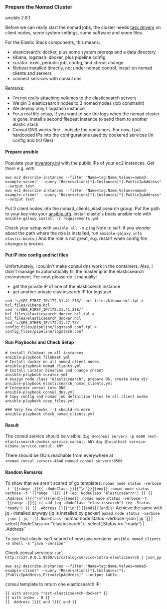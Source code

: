 ### Prepare the Nomad Cluster

ansible 2.8.1

Before we can really start the nomad jobs, the cluster needs [task drivers](https://www.nomadproject.io/docs/drivers/index.html) on client nodes, some system settings, some software and some files.

For the Elastic Stack components, this means:
* elasticsearch: docker, plus some system prereqs and a data directory
* kibana, logstash: docker, plus pipeline config
* curator: exec, periodic job, config, and chroot change
* filebeat installed directly, not under nomad control, install on nomad clients and servers
* connect services with consul dns


Remarks:
* I'm not really attaching volumes to the elasticsearch servers
* We pin 3 elasticsearch nodes to 3 nomad nodes (job constraint)
* We deploy only 1 logstash instance 
* For a real life setup, if you want to see the logs when the nomad cluster is gone, install a second filebeat instance to send them to another elastic stack
* Consul DNS works fine - outside the containers. For now, I put hardcoded IPs into the configurations used by dockered services (in config and hcl files)

#### Prepare ansible

Populate your [inventory.ini](./inventory.ini) with the public IPs of your ec2 instances. Get them e.g. with 
```
aws ec2 describe-instances --filter "Name=tag:Name,Values=nomad-example-server" --query "Reservations[*].Instances[*].PublicIpAddress" --output text
aws ec2 describe-instances --filter "Name=tag:Name,Values=nomad-example-client" --query "Reservations[*].Instances[*].PublicIpAddress" --output text
```
Put 3 client nodes into the nomad\_clients\_elasticsearch group.
Put the path to your key into your [ansible.cfg](./ansible.cfg.example).
install elastic's beats ansible role with `ansible-galaxy install -r requirements.yml`

Check your setup with `ansible all -m ping`
Note to self: If you wonder about the path where the role is installed, run `ansible-galaxy info elastic.beats`.) And the role is not great, e.g. restart when config file changes is broken.

#### Put IP into config and hcl files

Unfortunately, i couldn't make consul dns work in the containers. Also, i didn't manage to automatically fill the master ip in the elasticsearch environment. For now, please do it manually:
* get the private IP of one of the elasticserch instance
* get another private elasticsearch IP for logstash 
```
sed 's/$ES_FIRST_IP/172.31.41.218/' hcl_files/kibana.hcl.tpl > hcl_files/kibana.hcl
sed 's/$ES_FIRST_IP/172.31.41.218/' hcl_files/elasticsearch_docker.hcl.tpl > hcl_files/elasticsearch_docker.hcl
sed 's/$ES_OTHER_IP/172.31.27.73/' config_files/pipeline/logstash.conf.tpl > config_files/pipeline/logstash.conf
```
#### Run Playbooks and Check Setup

```
# install filebeat on all instances
ansible-playbook filebeat.yml
# Install docker on all nomad client nodes
ansible-playbook nomad_clients.yml
# Install curator binaries and change chroot
ansible-playbook curator.yml
# Assign node class "elasticsearch", prepare OS, create data dir
ansible-playbook elasticsearch_nomad_clients.yml
# Integrate consul into DNS
ansible-playbook consul_dns.yml
# Copy config and nomad job definition files to all client nodes
ansible-playbook copy_files.yml

### Very few checks - I should do more
ansible-playbook check_nomad_clients.yml
```
#### Result

The consul service should be visible:
`dig @<consul server> -p 8600 rest-elasticsearch-docker.service.consul. ANY`
`dig @localhost service-kibana.service.consul. ANY`

There should be GUIs reachable from everywhere at `<nomad_consul_server>:4646` `<nomad_consul_server>:8500`

#### Random Remarks
To show that we aren't scared of go templates:
`nomad node status -verbose -t '{{range .}}{{ .NodeClass }}{{"\n"}}{{end}}'`
`nomad node status -verbose -t '{{range .}}{{ if (eq .NodeClass "elasticsearch") }} {{ .Address }}{{"\n"}}{{end}}{{end}}'`
`nomad node status -verbose -t '{{range .}}{{ if and (eq .NodeClass "elasticsearch") (eq .Status "ready") }} {{ .Address }}{{"\n"}}{{end}}{{end}}'`
Achieve the same with jq - installed anyway (jq is installed by packer)
`nomad node status -verbose -json | jq '.[].NodeClass'`
nomad node status -verbose -json | jq '.[] | select(.NodeClass == "elasticsearch") | select(.Status == "ready") | .Address'`

To see that elastic isn't scared of new java versions:
`ansible nomad_clients -m shell -a "java -version"`

Check consul services:
`curl http://127.0.0.1:8500/v1/catalog/service/intra-elasticsearch | json_pp`

`aws ec2 describe-instances --filter "Name=tag:Name,Values=nomad-example-client" --query "Reservations[*].Instances[*].[PublicIpAddress,PrivateIpAddress]" --output table`

consul template to return one elasticsearch IP:
```
{{ with service "rest-elasticsearch-docker" }}
{{ with index . 0 }}
{{ .Address }}{{ end }}{{ end }}
```

